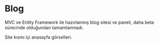 # Blog
MVC ve Entity Framework ile hazırlanmış blog sitesi ve paneli, daha beta sürecinde olduğundan tamamlanmadı.

Site kısmı içi anasayfa görselleri.
